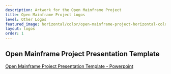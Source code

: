 ```yaml
---
description: Artwork for the Open Mainframe Project 
title: Open Mainframe Project Logos
level: Other Logos
featured_image: horizontal/color/open-mainframe-project-horizontal-color.svg
layout: logos
order: 1 
---
```


## Open Mainframe Project Presentation Template

<a href="/other/openmainframeproject/openmainframeproject-presentation-template.pptx" style="color:black !important;text-decoration:underline !important">Open Mainframe Project Presentation Template - Powerpoint</a>

